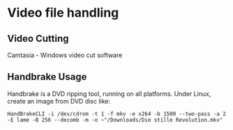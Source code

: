 Video file handling
===================

Video Cutting
--------------

Camtasia - Windows video cut software

Handbrake Usage
------------

Handbrake is a DVD ripping tool, running on all platforms. Under Linux, create an image from DVD disc like:

    HandBrakeCLI -i /dev/cdrom -t 1 -f mkv -e x264 -b 1500 --two-pass -a 2 -E lame -B 256 --decomb -m -o ~"/Downloads/Die stille Revolution.mkv"

